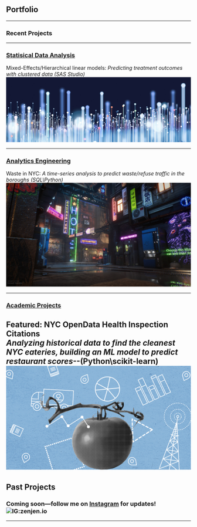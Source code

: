 ## Portfolio

---
### Recent Projects



---

### [Statisical Data Analysis](/pdf/sample_presentation.pdf)
Mixed-Effects/Hierarchical linear models: <i>Predicting treatment outcomes with clustered data (SAS Studio)</i>
<br>
<a href="statisticaldataanalysis.md"><img src="images/dataprofessionals.JPG?raw=true"/></a>

---
### [Analytics Engineering](http://example.com/)
Waste in NYC: <i>A time-series analysis to predict waste/refuse traffic in the boroughs (SQL\Python)</i>
<br>
<img src="images/civilizationfiction.jpg?raw=true"/>

---

### [Academic Projects](/nyc-health-inspections-predictingscores)
Featured: NYC OpenData Health Inspection Citations
<br>
<i> Analyzing historical data to find the cleanest NYC eateries, building an ML model to predict restaurant scores</i>--(Python\scikit-learn)
<a href="nyc-health-inspections-predictingscores.md"><img src="images/healthinspectiondatabanner.png?raw=true"/></a>
---

## Past Projects

### Coming soon—follow me on [Instagram](http://instagram.com/zenjen.io) for updates! <img src="https://image.flaticon.com/icons/png/128/174/174855.png" alt="IG:zenjen.io" height="15" width="15" />

---



<!-- Remove above link if you don't want to attibute -->
